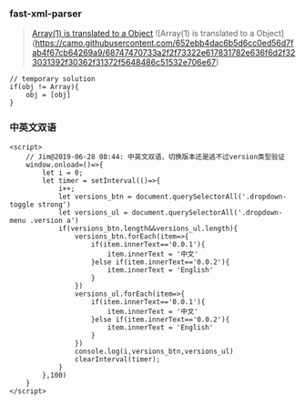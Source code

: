 ### fast-xml-parser

> [Array(1) is translated to a Object](https://github.com/NaturalIntelligence/fast-xml-parser/issues/166)
![Array(1) is translated to a Object]
(https://camo.githubusercontent.com/652ebb4dac6b5d6cc0ed56d7fab4f67cb64269a9/68747470733a2f2f73322e617831782e636f6d2f323031392f30362f31372f5648486c51532e706e67)

```
// temporary solution
if(obj != Array){
    obj = [obj]
}
```


### 中英文双语
```
<script>
    // Jim@2019-06-28 08:44: 中英文双语，切换版本还是逃不过version类型验证
    window.onload=()=>{
        let i = 0;
        let timer = setInterval(()=>{
            i++;
            let versions_btn = document.querySelectorAll('.dropdown-toggle strong')
            let versions_ul = document.querySelectorAll('.dropdown-menu .version a')
            if(versions_btn.length&&versions_ul.length){
                versions_btn.forEach(item=>{
                    if(item.innerText=='0.0.1'){
                        item.innerText = '中文'
                    }else if(item.innerText=='0.0.2'){
                        item.innerText = 'English'
                    }
                })
                versions_ul.forEach(item=>{
                    if(item.innerText=='0.0.1'){
                        item.innerText = '中文'
                    }else if(item.innerText=='0.0.2'){
                        item.innerText = 'English'
                    }
                })
                console.log(i,versions_btn,versions_ul)
                clearInterval(timer);
            }
        },100)
    }
</script>
```
